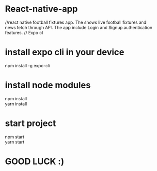 # React-native-app
//react native football fixtures app. The shows live football fixtures  and news fetch through API. The app include Login and Signup authentication features.
// Expo cl

# install expo cli in your device 

npm install -g expo-cli

# install node modules 
npm install  
yarn install

# start project 
npm start  
yarn start 

# GOOD LUCK :)

